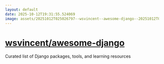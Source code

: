 ```yaml
---
layout: default
date: 2025-10-12T19:31:55.524069
image: assets/20251012T025026797--wsvincent--awesome-django--20251012T025600291--cropped.png
---
```


# [wsvincent/awesome-django](https://github.com/wsvincent/awesome-django)

Curated list of Django packages, tools, and learning resources
